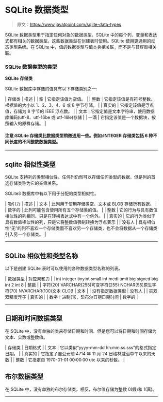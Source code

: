 # SQLite 数据类型

> 原文：<https://www.javatpoint.com/sqlite-data-types>

SQLite 数据类型用于指定任何对象的数据类型。SQLite 中的每个列、变量和表达式都有相关的数据类型。这些数据类型在创建表时使用。SQLite 使用更通用的动态类型系统。在 SQLite 中，值的数据类型与值本身相关联，而不是与其容器相关联。

### SQLite 数据类型的类型

**SQLite 存储类**

SQLite 数据库中存储的值具有以下存储类别之一:

| 存储类 | 描述 |
| 空 | 它指定该值为空值。 |
| 整数 | 它指定该值是有符号整数，根据值的大小以 1、2、3、4、6 或 8 字节存储。 |
| 真实的 | 它指定该值是浮点值，存储为 8 字节的 IEEE 浮点数。 |
| 文本 | 它指定值是文本字符串，使用数据库编码(utf-8、utf-16be 或 utf-16le)存储 |
| 一滴 | 它指定该值是一个数据块，按照输入的原样存储。 |

#### 注意:SQLite 存储类比数据类型稍微通用一些。例如:INTEGER 存储类包括 6 种不同长度的不同整数数据类型。

* * *

## sqlite 相似性类型

SQLite 支持列的类型相似性。任何列仍然可以存储任何类型的数据，但是列的首选存储类称为它的亲缘关系。

SQLite3 数据库中有以下用于分配的类型相似性。

| 吸引力 | 描述 |
| 文本 | 此列用于使用存储类空、文本或 BLOB 存储所有数据。 |
| 数字的 | 此列可能包含使用所有五个存储类的值。 |
| 整数 | 它的行为与具有数值相似性的列相同，只是在转换表达式中有一个例外。 |
| 真实的 | 它的行为类似于具有数值相似性的列，只是它将整数值强制转换为浮点表示 |
| 没有人 | 具有相似性“无”的列不喜欢一个存储类而不喜欢另一个存储类，也不会将数据从一个存储类引入另一个存储类。 |

* * *

## SQLite 相似性和类型名称

以下是创建 SQLite 表时可以使用的各种数据类型名称的列表。

| 数据类型 | 对应亲和力 |
| int integer tinyint small int medi umit big signed big int 2 int 8 | 整数 |
| 字符(20) VARCHAR(255)可变字符(255) NCHAR(55)原生字符(70) NVARCHAR(100)文本 CLOB | 文本 |
| 没有指定数据类型 | 没有人 |
| 实双双精度浮子 | 真实的 |
| 数字十进制(10，5)布尔日期日期时间 | 数字的 |

* * *

## 日期和时间数据类型

在 SQLite 中，没有单独的类来存储日期和时间。但是您可以将日期和时间存储为文本、实数或整数值。

| 存储类 | 日期格式 |
| 文本 | 它以类似“yyyy-mm-dd hh:mm:ss.sss”的格式指定日期。 |
| 真实的 | 它指定了自公元前 4714 年 11 月 24 日格林威治中午以来的天数 |
| 整数 | 它指定自 1970-01-01 00:00:00 utc 以来的秒数。 |

## 布尔数据类型

在 SQLite 中，没有单独的布尔存储类。相反，布尔值存储为整数 0(假)和 1(真)。

* * *